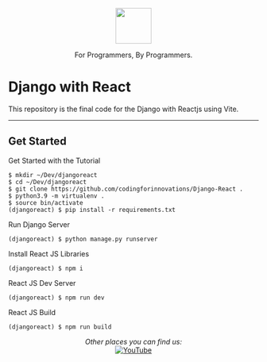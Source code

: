 
<p align="center">
  <p align="center">
    <a href="https://www.youtube.com/channel/UC7m0x5NHiHz4VemPFVaS98A" target="_blank">
      <img src="https://raw.githubusercontent.com/codingforinnovations/Django-React/main/.github/.static/Logo-Light.png" height="72" />    
    </a>
  </p>
  <p align="center">
    For Programmers, By Programmers.
  </p>
</p>

# Django with React

This repository is the final code for the Django with Reactjs using Vite.

---

## Get Started

Get Started with the Tutorial
```
$ mkdir ~/Dev/djangoreact
$ cd ~/Dev/djangoreact
$ git clone https://github.com/codingforinnovations/Django-React .
$ python3.9 -m virtualenv .
$ source bin/activate
(djangoreact) $ pip install -r requirements.txt
```

Run Django Server
```
(djangoreact) $ python manage.py runserver
```

Install React JS Libraries
```
(djangoreact) $ npm i 
```

React JS Dev Server
```
(djangoreact) $ npm run dev
```

React JS Build
```
(djangoreact) $ npm run build
```

<div align="center">
<i>Other places you can find us:</i><br>
<a href="https://www.youtube.com/channel/UC7m0x5NHiHz4VemPFVaS98A" target="_blank"><img src="https://img.shields.io/badge/YouTube-%23E4405F.svg?&style=flat-square&logo=youtube&logoColor=white" alt="YouTube"></a>
</div>
